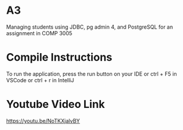 # A3
Managing students using JDBC, pg admin 4, and PostgreSQL for an assignment in COMP 3005

# Compile Instructions
To run the application, press the run button on your IDE or ctrl + F5 in VSCode or ctrl + r in IntelliJ

# Youtube Video Link
https://youtu.be/NoTKXjalvBY
